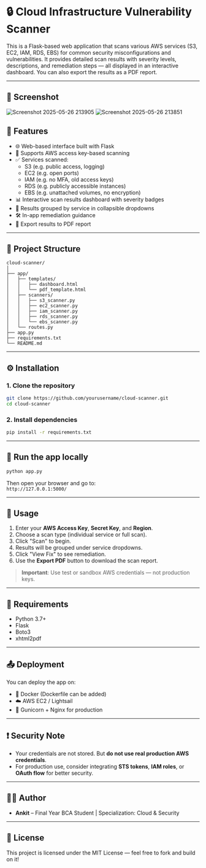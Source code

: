 # 🔒 Cloud Infrastructure Vulnerability Scanner

This is a Flask-based web application that scans various AWS services (S3, EC2, IAM, RDS, EBS) for common security misconfigurations and vulnerabilities. It provides detailed scan results with severity levels, descriptions, and remediation steps — all displayed in an interactive dashboard. You can also export the results as a PDF report.

---

## 📸 Screenshot

![Screenshot 2025-05-26 213905](https://github.com/user-attachments/assets/387d8500-6897-4a8c-a344-700402059a84)
![Screenshot 2025-05-26 213851](https://github.com/user-attachments/assets/0ed25b4a-0ddc-4188-9f7f-b38ad168d3ed)



## 🚀 Features

- 🌐 Web-based interface built with Flask
- 🔑 Supports AWS access key-based scanning
- ✅ Services scanned:
  - S3 (e.g. public access, logging)
  - EC2 (e.g. open ports)
  - IAM (e.g. no MFA, old access keys)
  - RDS (e.g. publicly accessible instances)
  - EBS (e.g. unattached volumes, no encryption)
- 📊 Interactive scan results dashboard with severity badges
- 📂 Results grouped by service in collapsible dropdowns
- 🛠️ In-app remediation guidance
- 📄 Export results to PDF report

---

## 📁 Project Structure

```
cloud-scanner/
│
├── app/
│   ├── templates/
│   │   ├── dashboard.html
│   │   └── pdf_template.html
│   ├── scanners/
│   │   ├── s3_scanner.py
│   │   ├── ec2_scanner.py
│   │   ├── iam_scanner.py
│   │   ├── rds_scanner.py
│   │   └── ebs_scanner.py
│   └── routes.py
├── app.py
├── requirements.txt
└── README.md
```

---

## ⚙️ Installation

### 1. Clone the repository

```bash
git clone https://github.com/yourusername/cloud-scanner.git
cd cloud-scanner
```


### 2. Install dependencies

```bash
pip install -r requirements.txt
```

---

## 🧪 Run the app locally

```bash
python app.py
```

Then open your browser and go to:  
`http://127.0.0.1:5000/`

---

## 📌 Usage

1. Enter your **AWS Access Key**, **Secret Key**, and **Region**.
2. Choose a scan type (individual service or full scan).
3. Click "Scan" to begin.
4. Results will be grouped under service dropdowns.
5. Click "View Fix" to see remediation.
6. Use the **Export PDF** button to download the scan report.

> **Important**: Use test or sandbox AWS credentials — not production keys.

---

## 📄 Requirements

- Python 3.7+
- Flask
- Boto3
- xhtml2pdf

---

## 📤 Deployment

You can deploy the app on:

- 🐳 Docker (Dockerfile can be added)
- ☁️ AWS EC2 / Lightsail
- 🔁 Gunicorn + Nginx for production

---

## ❗ Security Note

- Your credentials are not stored. But **do not use real production AWS credentials**.
- For production use, consider integrating **STS tokens**, **IAM roles**, or **OAuth flow** for better security.

---

## 🧑‍💻 Author

- **Ankit** – Final Year BCA Student | Specialization: Cloud & Security

---

## 📃 License

This project is licensed under the MIT License — feel free to fork and build on it!
